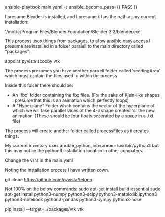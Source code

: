 ansible-playbook main.yaml -e ansible_become_pass={{ PASS }}

I presume Blender is installed, and I presume it has the path as my current installation:

'/mnt/c/Program Files/Blender Foundation/Blender 3.2/blender.exe'

This process uses things from packages, to allow ansible easy access I presume are installed in a folder paralell to the main directory called "packages":

appdirs
pyvista
scooby
vtk

The process presumes you have another paralell folder called 'seedingArea' which must contain the files used to within the process.

Inside this folder there should be:

- An 'fbx' folder containing the fbx files. (For the sake of Klein-like shapes I presume that this is an animation which perfectly loops)
- A "Hyperplane" Folder which contains the vector of the hyperplane of which we will take parallel slices of the 4-d shape created for the new animation. (These should be four floats seperated by a space in a .txt file)


The process will create another folder called processFiles as it creates things.



My current inventory uses ansible_python_interpreter=/usr/bin/python3 but this may not be the python3 installation location in other computers.


Change the vars in the main.yaml






















Noting the installation process I have written down.


git clone https://github.com/pyvista/tetgen


Not 100% on the below commands:
 sudo apt-get install build-essential
 sudo apt-get install python3-numpy python3-scipy python3-matplotlib ipython3 python3-notebook python3-pandas python3-sympy python3-nose

pip install --target=../packages/vtk vtk




